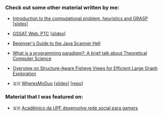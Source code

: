### Check out some other material written by me:

 - [Introduction to the computational problem, heuristics and GRASP](https://www.overleaf.com/read/fddtfttnhmzd)
 [[slides](https://docs.google.com/presentation/d/1OkiOvntkskO-hbLJeS8twb-DHbsAiOSQYVU948LYdSA/edit?usp=sharing)]

- [GSSAT Web: PTC](https://www.overleaf.com/read/yqpyvnmbmjrr)
[[slides](https://docs.google.com/presentation/d/1N91WgSg-LLzXhaukGgbQ0cd94tGbwC_Ubm4cJXlRquc/edit?usp=sharing)]

- [Beginner's Guide to the Java Scanner Hell](https://gist.github.com/NathanPB/854dfad9f06c30adbd553df5bf08c153)

- [What is a programming paradigm?: A brief talk about Theoretical Computer Science](https://docs.google.com/presentation/d/1ZbQFJLI6g60h8BxAzDXFsNsItWawQlDe7GYZa0x4dmQ/edit?usp=sharing)

- [Overview on Structure-Aware Fisheye Views for Efficient Large Graph Exploration](https://docs.google.com/presentation/d/1FKscDhwI9ThwbpENr3hJJ0QoUJogi-g7SbfT9IfN5YA/edit?usp=sharing)

- 🇧🇷 [WheresMyDuo](https://docs.google.com/document/d/1nsUzVUS2VCIQpiF84R8eYoP6FHYO3oyx/edit?usp=sharing&ouid=108841000065790137014&rtpof=true&sd=true)
[[slides](https://docs.google.com/presentation/d/1ty6H8szqBx4MWyONLi4X-u0tPJEIQIBt6cc3ZlTUAVI/edit?usp=sharing)]
[[repo](https://github.com/NathanPB/WheresMyDuo)]

### Material that I was featured on:

- 🇧🇷 [Acadêmico da UPF desenvolve rede social para gamers](https://www.upf.br/noticia/academico-da-upf-desenvolve-rede-social-para-gamers)
